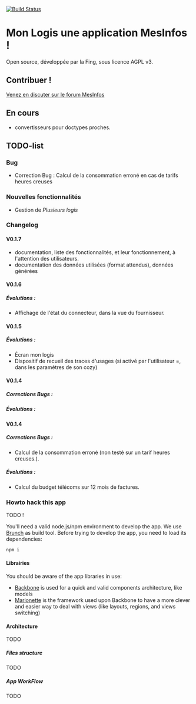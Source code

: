[![Build Status](https://travis-ci.org/jacquarg/monlogis.png)](https://travis-ci.org/jacquarg/monlogis)

# Mon Logis une application MesInfos !

Open source, développée par la Fing, sous licence AGPL v3.

## Contribuer !
[Venez en discuter sur le forum MesInfos](https://mesinfos.fing.org/forum/d/71-mon-logis-pr-sentation-commentaires-volutions)

## En cours
* convertisseurs pour doctypes proches.

## TODO-list

### Bug
* Correction Bug : Calcul de la consommation erroné en cas de tarifs heures creuses

### Nouvelles fonctionnalités
* Gestion de _Plusieurs logis_

### Changelog

#### V0.1.7
* documentation, liste des fonctionnalités, et leur fonctionnement, à l'attention des utilisateurs.
* documentation des données utilisées (format attendus), données générées

#### V0.1.6
##### Évolutions :
* Affichage de l'état du connecteur, dans la vue du fournisseur.

#### V0.1.5
##### Évolutions :
* Écran mon logis
* Dispositif de recueil des traces d'usages (si activé par l'utilisateur =, dans les paramètres de son cozy)

#### V0.1.4
##### Corrections Bugs :
##### Évolutions :

#### V0.1.4
##### Corrections Bugs :

* Calcul de la consommation erroné (non testé sur un tarif heures creuses.).

##### Évolutions :

* Calcul du budget télécoms sur 12 mois de factures.


### Howto hack this app

TODO !

You'll need a valid node.js/npm environment to develop the app. We use [Brunch](http://brunch.io/) as build tool. Before trying to develop the app, you need to load its dependencies:

```sh
npm i
```

#### Librairies

You should be aware of the app libraries in use:
* [Backbone](http://backbonejs.org/) is used for a quick and valid components architecture, like models
* [Marionette](http://marionettejs.com/) is the framework used upon Backbone to have a more clever and easier way to deal with views (like layouts, regions, and views switching)

#### Architecture
TODO
##### Files structure
TODO
##### App WorkFlow
TODO
